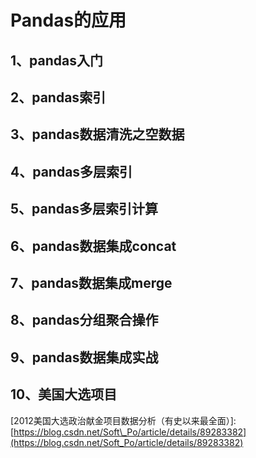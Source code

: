 # Pandas的应用

## 1、pandas入门

## 2、pandas索引

## 3、pandas数据清洗之空数据

## 4、pandas多层索引

## 5、pandas多层索引计算

## 6、pandas数据集成concat

## 7、pandas数据集成merge

## 8、pandas分组聚合操作

## 9、pandas数据集成实战

## 10、美国大选项目

\[2012美国大选政治献金项目数据分析（有史以来最全面）\]: [https://blog.csdn.net/Soft\_Po/article/details/89283382](https://blog.csdn.net/Soft_Po/article/details/89283382)

